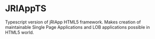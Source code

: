 # JRIAppTS
Typescript version of jRIApp HTML5 framework. Makes creation of maintainable Single Page Applications and LOB applications possible in HTML5 world.
